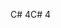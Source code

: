 <span data-ttu-id="18602-101">C# 4</span><span class="sxs-lookup"><span data-stu-id="18602-101">C# 4</span></span>
